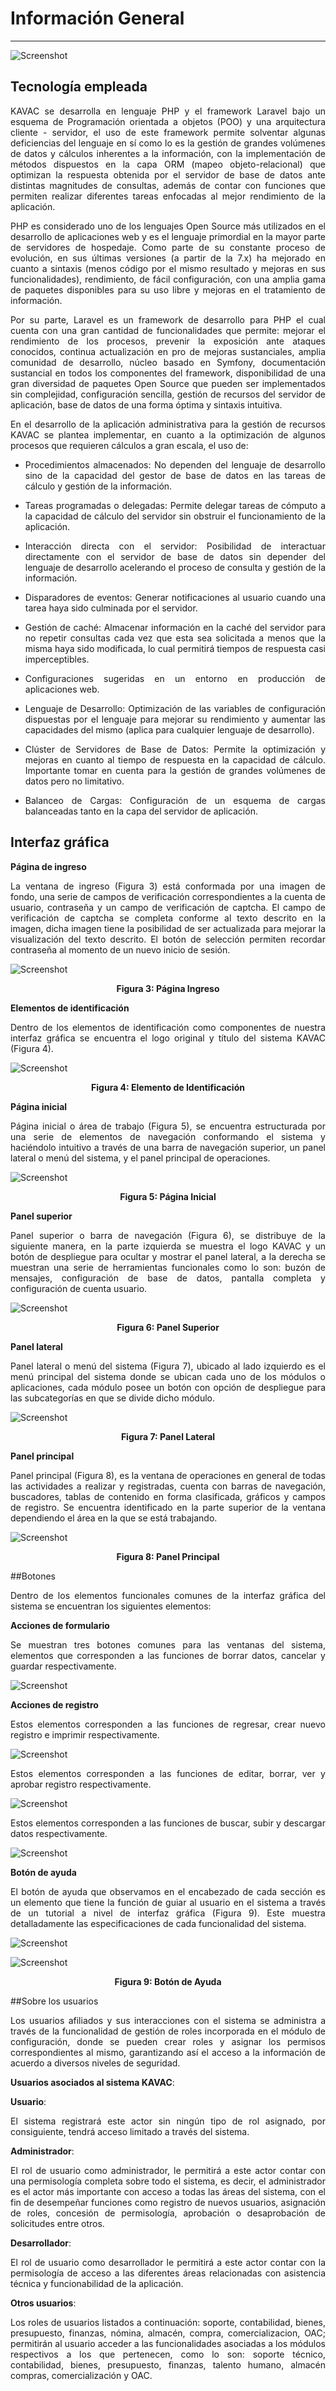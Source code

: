 # Información General
*********************
<div style="text-align: justify;">

![Screenshot](img/laravel.png)

## Tecnología empleada

KAVAC se desarrolla en lenguaje PHP y el framework Laravel bajo un esquema de Programación orientada a objetos (POO) y una arquitectura cliente - servidor, el uso de este framework permite solventar algunas deficiencias del lenguaje en sí como lo es la gestión de grandes volúmenes de datos y cálculos inherentes a la información, con la implementación de métodos dispuestos en la capa ORM (mapeo objeto-relacional) que optimizan la respuesta obtenida por el servidor de base de datos ante distintas magnitudes de consultas, además de contar con funciones que permiten realizar diferentes tareas enfocadas al mejor rendimiento de la aplicación.

PHP es considerado uno de los lenguajes Open Source más utilizados en el desarrollo de aplicaciones web y es el lenguaje primordial en la mayor parte de servidores de hospedaje. Como parte de su constante proceso de evolución, en sus últimas versiones (a partir de la 7.x) ha mejorado en cuanto a sintaxis (menos código por el mismo resultado y mejoras en sus funcionalidades), rendimiento, de fácil configuración, con una amplia gama de paquetes disponibles para su uso libre y mejoras en el tratamiento de información.

Por su parte, Laravel es un framework de desarrollo para PHP el cual cuenta con una gran cantidad de funcionalidades que permite: mejorar el rendimiento de los procesos, prevenir la exposición ante ataques conocidos, continua actualización en pro de mejoras sustanciales, amplia comunidad de desarrollo, núcleo basado en Symfony, documentación sustancial en todos los componentes del framework, disponibilidad de una gran diversidad de paquetes Open Source que pueden ser implementados sin complejidad, configuración sencilla, gestión de recursos del servidor de aplicación,  base de datos de una forma óptima y sintaxis intuitiva.

En el desarrollo de la aplicación administrativa para la gestión de recursos KAVAC se plantea implementar, en cuanto a la optimización de algunos procesos que requieren cálculos a gran escala, el uso de:

  
   - Procedimientos almacenados: No dependen del lenguaje de desarrollo sino de la capacidad del gestor de base de datos en las tareas de cálculo y gestión de la información.

   - Tareas programadas o delegadas: Permite delegar tareas de cómputo a la capacidad de cálculo del servidor sin obstruir el funcionamiento de la aplicación. 

   - Interacción directa con el servidor: Posibilidad de interactuar directamente con el servidor de base de datos sin depender del lenguaje de desarrollo acelerando el proceso de consulta y gestión de la información.
    
   - Disparadores de eventos: Generar notificaciones al usuario cuando una tarea haya sido culminada por el servidor.
   
   - Gestión de caché: Almacenar información en la caché del servidor para no repetir consultas cada vez que esta sea solicitada a menos que la misma haya sido modificada, lo cual permitirá tiempos de respuesta casi imperceptibles.
   
   - Configuraciones sugeridas en un entorno en producción de aplicaciones web.
 
   - Lenguaje de Desarrollo: Optimización de las variables de configuración dispuestas por el lenguaje para mejorar su rendimiento y aumentar las capacidades del mismo (aplica para cualquier lenguaje de desarrollo).
   
   - Clúster de Servidores de Base de Datos: Permite la optimización y mejoras en cuanto al tiempo de respuesta en la capacidad de cálculo. Importante tomar en cuenta para la gestión de grandes volúmenes de datos pero no limitativo.
   
   - Balanceo de Cargas: Configuración de un esquema de cargas balanceadas tanto en la capa del servidor de aplicación.


## Interfaz gráfica

**Página de ingreso**
   
La ventana de ingreso (Figura 3) está conformada por una imagen de fondo, una serie de campos de verificación correspondientes a la cuenta de usuario, contraseña y un campo de verificación de captcha. El campo de verificación de captcha se completa conforme al texto descrito en la imagen, dicha imagen tiene la posibilidad de ser actualizada para mejorar la visualización del texto descrito. El botón de selección permiten recordar contraseña al momento de un nuevo inicio de sesión.

![Screenshot](img/figure_3.png)<div style="text-align: center;font-weight: bold">Figura 3: Página Ingreso</div>

**Elementos de identificación**

Dentro de los elementos de identificación como componentes de nuestra interfaz gráfica se encuentra el logo original y título del sistema KAVAC (Figura 4).

![Screenshot](img/figure_4.png)<div style="text-align: center;font-weight: bold">Figura 4: Elemento de Identificación</div>

**Página inicial**

Página inicial o área de trabajo (Figura 5), se encuentra estructurada por una serie de elementos de navegación conformando el sistema y haciéndolo intuitivo a través de una barra de navegación superior, un panel lateral o menú del sistema, y el panel principal de operaciones.

![Screenshot](img/figure_5.png)<div style="text-align: center;font-weight: bold">Figura 5: Página Inicial</div>

**Panel superior**

Panel superior o barra de navegación (Figura 6), se distribuye de la siguiente manera, en la parte izquierda se muestra el logo KAVAC y un botón de despliegue para ocultar y mostrar el panel lateral, a la derecha se muestran una serie de herramientas funcionales como lo son: buzón de mensajes, <!-- selector de idioma --> configuración de base de datos, pantalla completa y configuración de cuenta usuario.

![Screenshot](img/figure_6.png)<div style="text-align: center;font-weight: bold">Figura 6: Panel Superior</div>

**Panel lateral**

Panel lateral o menú del sistema (Figura 7), ubicado al lado izquierdo es el menú principal del sistema donde se ubican cada uno de los módulos o aplicaciones, cada módulo posee un botón con opción de despliegue para las subcategorías en que se divide dicho módulo.

![Screenshot](img/figure_7.png)<div style="text-align: center;font-weight: bold">Figura 7: Panel Lateral</div>

**Panel principal**

Panel principal (Figura 8), es la ventana de operaciones en general de todas las actividades a realizar y registradas, cuenta con barras de navegación, buscadores, tablas de contenido en forma clasificada, gráficos y campos de registro. Se encuentra identificado en la parte superior de la ventana dependiendo el área en la que se está trabajando. 

![Screenshot](img/figure_8.png)<div style="text-align: center;font-weight: bold">Figura 8: Panel Principal</div>

##Botones

Dentro de los elementos funcionales comunes de la interfaz gráfica del sistema se encuentran los siguientes elementos:

**Acciones de formulario**

Se muestran tres botones comunes para las ventanas del sistema, elementos que corresponden a las funciones de borrar datos, cancelar y guardar respectivamente.

![Screenshot](img/figure_btn_1.png)

**Acciones de registro**

Estos elementos corresponden a las funciones de regresar, crear nuevo registro e imprimir respectivamente.

![Screenshot](img/figure_btn_2.png)
   
Estos elementos corresponden a las funciones de editar, borrar, ver y aprobar registro respectivamente.

![Screenshot](img/figure_btn_3.png)

Estos elementos corresponden a las funciones de buscar, subir y descargar datos respectivamente.

![Screenshot](img/figure_btn_4.png)

**Botón de ayuda**

El botón de ayuda que observamos en el encabezado de cada sección es un elemento que tiene la función de guiar al usuario en el sistema a través de un tutorial a nivel de interfaz gráfica (Figura 9). Este muestra detalladamente las especificaciones de cada funcionalidad del sistema. 

![Screenshot](img/figure_btn_5.png)

![Screenshot](img/figure_9.png)<div style="text-align: center;font-weight: bold">Figura 9: Botón de Ayuda</div>

##Sobre los usuarios


Los usuarios afiliados y sus interacciones con el sistema se administra a través de la funcionalidad de gestión de roles incorporada en el módulo de configuración, donde  se pueden crear roles y asignar los permisos correspondientes al mismo, garantizando así el acceso a la información de acuerdo a diversos niveles de seguridad. 


**Usuarios asociados al sistema KAVAC**:

**Usuario**:

El sistema registrará este actor sin ningún tipo de rol asignado, por consiguiente, tendrá acceso limitado a través del sistema.


**Administrador**:

El rol de usuario como administrador, le permitirá a este actor contar con una permisología completa sobre todo el sistema, es decir, el administrador es el actor más importante con acceso a todas las áreas del sistema, con el fin de desempeñar funciones como registro de nuevos usuarios, asignación de roles, concesión de permisología, aprobación o desaprobación de solicitudes entre otros.


**Desarrollador**:

El rol de usuario como desarrollador le permitirá a este actor contar con la permisología de acceso a las diferentes áreas relacionadas con asistencia técnica y funcionabilidad de la aplicación.


**Otros usuarios**:

Los roles de usuarios listados a continuación: soporte, contabilidad, bienes, presupuesto, finanzas, nómina, almacén, compra, comercializacion, OAC; permitirán al usuario acceder a las funcionalidades asociadas a los módulos respectivos a los que pertenecen, como lo son: soporte técnico, contabilidad, bienes, presupuesto, finanzas, talento humano, almacén compras, comercialización y OAC. 


</div>




















